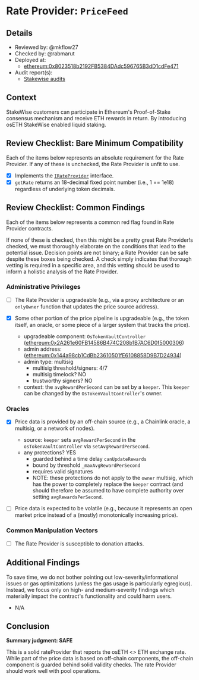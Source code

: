 

# Rate Provider: `PriceFeed`

## Details
- Reviewed by: @mkflow27
- Checked by: @rabmarut
- Deployed at:
    - [ethereum:0x8023518b2192FB5384DAdc596765B3dD1cdFe471](https://etherscan.io/address/0x8023518b2192FB5384DAdc596765B3dD1cdFe471)
- Audit report(s):
    - [Stakewise audits](https://github.com/stakewise/v3-core/tree/main/audits)

## Context
StakeWise customers can participate in Ethereum's Proof-of-Stake consensus mechanism and receive ETH rewards in return. By introducing osETH StakeWise enabled liquid staking.

## Review Checklist: Bare Minimum Compatibility
Each of the items below represents an absolute requirement for the Rate Provider. If any of these is unchecked, the Rate Provider is unfit to use.

- [x] Implements the [`IRateProvider`](https://github.com/balancer/balancer-v2-monorepo/blob/bc3b3fee6e13e01d2efe610ed8118fdb74dfc1f2/pkg/interfaces/contracts/pool-utils/IRateProvider.sol) interface.
- [x] `getRate` returns an 18-decimal fixed point number (i.e., 1 == 1e18) regardless of underlying token decimals.

## Review Checklist: Common Findings
Each of the items below represents a common red flag found in Rate Provider contracts.

If none of these is checked, then this might be a pretty great Rate Provider!s checked, we must thoroughly elaborate on the conditions that lead to the potential issue. Decision points are not binary; a Rate Provider can be safe despite these boxes being checked. A check simply indicates that thorough vetting is required in a specific area, and this vetting should be used to inform a holistic analysis of the Rate Provider.

### Administrative Privileges
- [ ] The Rate Provider is upgradeable (e.g., via a proxy architecture or an `onlyOwner` function that updates the price source address).

- [x] Some other portion of the price pipeline is upgradeable (e.g., the token itself, an oracle, or some piece of a larger system that tracks the price). 
    - upgradeable component: `OsTokenVaultController` ([ethereum:0x2A261e60FB14586B474C208b1B7AC6D0f5000306](https://etherscan.io/address/0x2A261e60FB14586B474C208b1B7AC6D0f5000306#code))
    - admin address: ([ethereum:0x144a98cb1CdBb23610501fE6108858D9B7D24934](https://etherscan.io/address/0x144a98cb1CdBb23610501fE6108858D9B7D24934#code))
    - admin type: multisig
        - multisig threshold/signers: 4/7
        - multisig timelock? NO
        - trustworthy signers? NO
    - context: the `avgRewardPerSecond` can be set by a `keeper`. This `keeper` can be changed by the `OsTokenVaultController`'s owner.

### Oracles
- [x] Price data is provided by an off-chain source (e.g., a Chainlink oracle, a multisig, or a network of nodes).
    - source: `keeper` sets `avgRewardPerSecond` in the `osTokenVaultController` via `setAvgRewardPerSecond`. 
    - any protections? YES
        - guarded behind a time delay `canUpdateRewards`
        - bound by threshold `_maxAvgRewardPerSecond`
        - requires valid signatures
        - NOTE: these protections do not apply to the `owner` multisig, which has the power to completely replace the `keeper` contract (and should therefore be assumed to have complete authority over setting `avgRewardsPerSecond`.

- [ ] Price data is expected to be volatile (e.g., because it represents an open market price instead of a (mostly) monotonically increasing price).

### Common Manipulation Vectors
- [ ] The Rate Provider is susceptible to donation attacks.

## Additional Findings
To save time, we do not bother pointing out low-severity/informational issues or gas optimizations (unless the gas usage is particularly egregious). Instead, we focus only on high- and medium-severity findings which materially impact the contract's functionality and could harm users.

- N/A


## Conclusion
**Summary judgment: SAFE**

This is a solid rateProvider that reports the osETH <> ETH exchange rate. While part of the price data is based on off-chain components, the off-chain component is guarded behind solid validity checks. The rate Provider should work well with pool operations. 
